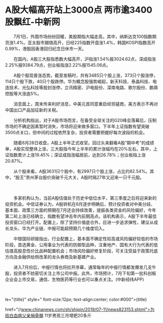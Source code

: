 # A股大幅高开站上3000点 两市逾3400股飘红-中新网

　　7月1日，外围市场纷纷回暖，美股期指大幅走高，其中，纳斯达克100指数期货涨1.4%。亚太股市跟随高开，日经225指数开盘涨1.4%，韩国KOSPI指数高开0.99%，港股因香港回归纪念日休市一天。

　　在国内，A股三大股指悉数大幅高开，沪指涨1.54%报3024.62点，深成指涨2.25%报9384.79点，创业板指涨2.22%报1545.06点。

　　A股个股现普涨态势。截至发稿时，共有3485只个股上涨，373只个股涨停，114只个股下跌，40只个股跌停。华为概念股强势崛起，新天科技、泰晶科技、电连技术、光弘科技等股封涨停，立讯精密、沪电股份、深南电路、歌尔股份、鹏鼎控股等大涨逾5%。

　　消息面上，周末传来利好消息，中美元首同意重启经贸磋商，美方表示不再对中国出口产品加征新的关税。

　　分析机构指出，对于A股市场而言，在备受全球关注的G20峰会落幕后，压制市场的不确定因素暂时消失，市场将迎来做多窗口。下半年上证指数有望突破3500点关口，但中间的过程依然复杂，投资者需要把握好每次波段的机会。

　　随着6月28日收盘，A股上半年正式收官。回过头来翻看A股“期中考”的成绩单，A股实现整体上涨，三大股指今年上半年的累计涨幅均在20%左右。其中，上证指数累计上涨19.45%；深证成指涨幅居前，达到26.78%；创业板指上涨20.87%。

　　从个股来看，A股3631只个股中，有2997只个股上涨，占比约82.54%。其中，“股王”贵州茅台股价突破千元大关，A股时隔27年又迎来一只千元股。

　　

　　多家机构认为，当前A股估值处于历史中低位水平，第三季度之后将迎来新的投资机会。中信证券认为，A股转机在6月逐步明确后，预计投资者对中美分歧、基本面、政策三方面的预期在7月还会持续改善，提振各类资金的风险偏好，今年第二轮上涨已经确立，指数有望冲击年内前期高点。该机构表示，A股下半年最佳投资窗口已经打开。配置上，除了坚持价值底仓外，应进一步追求弹性，建议从成长龙头、华为产业链、中报可能超预期几个维度切入。

　　中银国际研报指出，行业配置上，基本面不确定性较高或风险偏好较低的市场阶段，首选黄金、公用事业为代表的防御型品种，注重地产、国有大行为代表的低估值高股息性价比品种配置机会；市场风险偏好修复阶段，可关注受益于政策托底方向及金融供给侧改革的龙头券商及新基建产业。

　　进入7月份后，中报行情也将拉开序幕，通常每年的中报行情都发爆发几支牛股，投资者不妨密切关注上市公司中报。此外，市场预计，7月下旬第一批科创板企业会上市交易，通信、生物医药等行业也可以重点关注。(中新经纬APP)

　　

le="{title}" style=" font-size:12px; text-align:center; color:#000">{title}

href="//www.chinanews.com/sh/shipin/2019/07-11/news823153.shtml">为给白血病父亲捐骨髓 11岁男孩三月增肥20多斤
